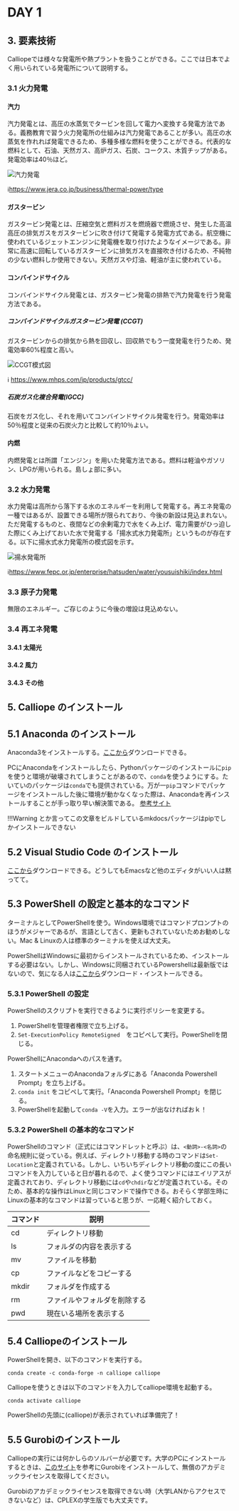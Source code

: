 # DAY 1

## 3. 要素技術
Calliopeでは様々な発電所や熱プラントを扱うことができる。ここでは日本でよく用いられている発電所について説明する。

### 3.1 火力発電

#### 汽力
汽力発電とは、高圧の水蒸気でタービンを回して電力へ変換する発電方法である。義務教育で習う火力発電所の仕組みは汽力発電であることが多い。高圧の水蒸気を作れれば発電できるため、多種多様な燃料を使うことができる。代表的な燃料として、石油、天然ガス、高炉ガス、石炭、コークス、木質チップがある。発電効率は40％ほど。

![汽力発電](images\bol.png)

:information_source:https://www.jera.co.jp/business/thermal-power/type

#### ガスタービン
ガスタービン発電とは、圧縮空気と燃料ガスを燃焼器で燃焼させ、発生した高温高圧の排気ガスをガスタービンに吹き付けて発電する発電方式である。航空機に使われているジェットエンジンに発電機を取り付けたようなイメージである。非常に高速に回転しているガスタービンに排気ガスを直接吹き付けるため、不純物の少ない燃料しか使用できない。天然ガスや灯油、軽油が主に使われている。

#### コンバインドサイクル

コンバインドサイクル発電とは、ガスタービン発電の排熱で汽力発電を行う発電方法である。


##### コンバインドサイクルガスタービン発電 (CCGT)

ガスタービンからの排気から熱を回収し、回収熱でもう一度発電を行うため、発電効率60%程度と高い。

![CCGT模式図](images/ccgt.jpg)

:information_source: https://www.mhps.com/jp/products/gtcc/

##### 石炭ガス化複合発電(IGCC)

石炭をガス化し、それを用いてコンバインドサイクル発電を行う。発電効率は50％程度と従来の石炭火力と比較して約10％よい。

#### 内燃

内燃発電とは所謂「エンジン」を用いた発電方法である。燃料は軽油やガソリン、LPGが用いられる。島しょ部に多い。

### 3.2 水力発電

水力発電は高所から落下する水のエネルギーを利用して発電する。再エネ発電の一種ではあるが、設置できる場所が限られており、今後の新設は見込まれない。ただ発電するものと、夜間などの余剰電力で水をくみ上げ、電力需要がひっ迫した際にくみ上げておいた水で発電する「揚水式水力発電所」というものが存在する。以下に揚水式水力発電所の模式図を示す。

![揚水発電所](images\yosui.gif)

:information_source:https://www.fepc.or.jp/enterprise/hatsuden/water/yousuishiki/index.html

### 3.3 原子力発電

無限のエネルギー。ご存じのように今後の増設は見込めない。

### 3.4 再エネ発電

#### 3.4.1 太陽光

#### 3.4.2 風力

#### 3.4.3 その他

## 5. Calliope のインストール

## 5.1 Anaconda のインストール

Anaconda3をインストールする。[ここから](https://www.anaconda.com/products/individual)ダウンロードできる。

PCにAnacondaをインストールしたら、Pythonパッケージのインストールに```pip```を使うと環境が破壊されてしまうことがあるので、```conda```を使うようにする。たいていのパッケージは```conda```でも提供されている。万が一```pip```コマンドでパッケージをインストールした後に環境が動かなくなった際は、Anacondaを再インストールすることが手っ取り早い解決策である。 [参考サイト](http://onoz000.hatenablog.com/entry/2018/02/11/142347)

!!!Warning
    とか言ってこの文章をビルドしているmkdocsパッケージはpipでしかインストールできない

## 5.2 Visual Studio Code のインストール

[ここから](https://code.visualstudio.com/)ダウンロードできる。どうしてもEmacsなど他のエディタがいい人は黙ってて。

## 5.3 PowerShell の設定と基本的なコマンド

ターミナルとしてPowerShellを使う。Windows環境ではコマンドプロンプトのほうがメジャーであるが、言語として古く、更新もされていないためお勧めしない。Mac & Linuxの人は標準のターミナルを使えば大丈夫。

PowerShellはWindowsに最初からインストールされているため、インストールする必要はない。しかし、Windowsに同梱されているPowershellは最新版ではないので、気になる人は[ここから](https://github.com/PowerShell/PowerShell)ダウンロード・インストールできる。

### 5.3.1 PowerShell の設定

PowerShellのスクリプトを実行できるように実行ポリシーを変更する。

1. PowerShellを管理者権限で立ち上げる。
1. ```Set-ExecutionPolicy RemoteSigned```　をコピペして実行。PowerShellを閉じる。

PowerShellにAnacondaへのパスを通す。

1. スタートメニューのAnacondaフォルダにある「Anaconda Powershell Prompt」を立ち上げる。
1. ```conda init``` をコピペして実行。「Anaconda Powershell Prompt」を閉じる。
1. PowerShellを起動して```conda -V```を入力。エラーが出なければおｋ！

### 5.3.2 PowerShell の基本的なコマンド

PowerShellのコマンド（正式にはコマンドレットと呼ぶ）は、```<動詞>-<名詞>```の命名規則に従っている。例えば、ディレクトリ移動する時のコマンドは```Set-Location```と定義されている。しかし、いちいちディレクトリ移動の度にこの長いコマンドを入力していると日が暮れるので、よく使うコマンドにはエイリアスが定義されており、ディレクトリ移動には```cd```や```chdir```などが定義されている。そのため、基本的な操作はLinuxと同じコマンドで操作できる。おそらく学部生時にLinuxの基本的なコマンドは習っていると思うが、一応軽く紹介しておく。

| コマンド | 説明 |
|  ----   | ---- |
| cd | ディレクトリ移動 |
| ls | フォルダの内容を表示する |
| mv | ファイルを移動 |
| cp | ファイルなどをコピーする |
| mkdir | フォルダを作成する |
| rm | ファイルやフォルダを削除する |
| pwd | 現在いる場所を表示する |

## 5.4 Calliopeのインストール

PowerShellを開き、以下のコマンドを実行する。
```
conda create -c conda-forge -n calliope calliope
```

Calliopeを使うときは以下のコマンドを入力してcalliope環境を起動する。
```
conda activate calliope
```
PowerShellの先頭に(calliope)が表示されていれば準備完了！

## 5.5 Gurobiのインストール

Calliopeの実行には何かしらのソルバーが必要です。大学のPCにインストールするときは、[このサイト](https://qiita.com/keisukesato-ac/items/b0425a879622b99a2610)を参考にGurobiをインストールして、無償のアカデミックライセンスを取得してください。

Gurobiのアカデミックライセンスを取得できない時（大学LANからアクセスできないなど）は、CPLEXの学生版でも大丈夫です。
